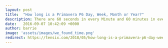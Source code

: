 ```yaml
---
layout: post
title:  "How long is a Primavera P6 Day, Week, Month or Year?"
description: There are 60 seconds in every Minute and 60 minutes in every Hour, but how many hours in each Primavera P6 Day?
date:   2016-09-07 10:42:09 +0000
author: barrie
image: 'assets/images/we_found_time.png'
redirect: https://tensix.com/2018/05/how-long-is-a-primavera-p6-day-week-month-or-year/
---
```

